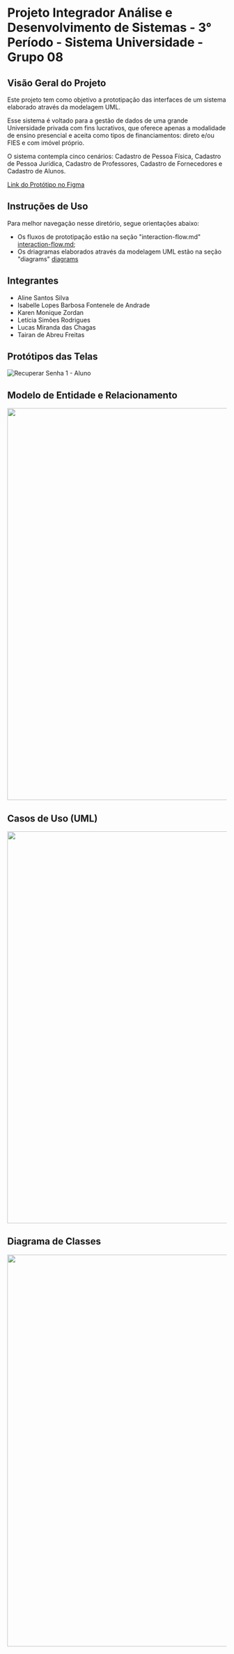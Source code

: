 # Projeto Integrador Análise e Desenvolvimento de Sistemas - 3° Período - Sistema Universidade - Grupo 08

## Visão Geral do Projeto
<p>Este projeto tem como objetivo a prototipação das interfaces de um sistema elaborado através da modelagem UML.<p>

<p>Esse sistema  é voltado para a gestão de dados de uma grande Universidade privada com fins lucrativos, que oferece apenas a modalidade de ensino presencial e aceita como tipos de financiamentos: direto e/ou FIES e com imóvel próprio.</p>

<p>O sistema contempla cinco cenários: Cadastro de Pessoa Física, Cadastro de Pessoa Jurídica, Cadastro de Professores, Cadastro de Fornecedores e Cadastro de Alunos.</p> 

[Link do Protótipo no Figma](https://www.figma.com/proto/NxDs4tYqJ3kN2NxzTw2mBT/Projeto-Integrador---2%C2%AA-Entrega?node-id=2198-13550&node-type=canvas&t=BZDXa1iGS5RjlzJG-0&scaling=scale-down&content-scaling=fixed&page-id=8%3A42)

## Instruções de Uso
Para melhor navegação nesse diretório, segue orientações abaixo:
- Os fluxos de prototipação estão na seção "interaction-flow.md" [interaction-flow.md](https://github.com/isahfontenele/grupo8_senac_ads/blob/main/interaction-flow.md);
- Os driagramas elaborados através da modelagem UML estão na seção "diagrams" [diagrams](https://github.com/isahfontenele/grupo8_senac_ads/blob/main/diagrams)

## Integrantes 
- Aline Santos Silva
- Isabelle Lopes Barbosa Fontenele de Andrade
- Karen Monique Zordan
- Letícia Simões Rodrigues
- Lucas Miranda das Chagas
- Tairan de Abreu Freitas
  
## Protótipos das Telas
![Recuperar Senha 1 - Aluno](https://github.com/user-attachments/assets/6dd9f56e-a217-46ba-a0ce-3c9347455682)

## Modelo de Entidade e Relacionamento
<img width="900" alt="" src="https://github.com">

## Casos de Uso (UML)
<img width="900" alt="" src="https://github.com">

## Diagrama de Classes
<img width="900" alt="" src="https://github.com/">



